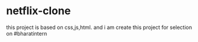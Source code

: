# netflix-clone
this project is based on css,js,html.   and i am create this project for selection on #bharatintern

